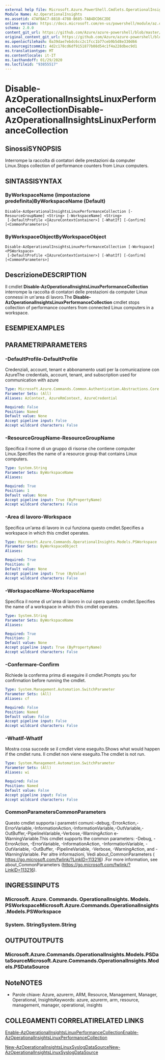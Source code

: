 ```yaml
---
external help file: Microsoft.Azure.PowerShell.Cmdlets.OperationalInsights.dll-Help.xml
Module Name: Az.OperationalInsights
ms.assetid: 47AFBAC7-8818-4788-B685-7AB4DCD6C2DE
online version: https://docs.microsoft.com/en-us/powershell/module/az.operationalinsights/disable-azoperationalinsightslinuxperformancecollection
schema: 2.0.0
content_git_url: https://github.com/Azure/azure-powershell/blob/master/src/OperationalInsights/OperationalInsights/help/Disable-AzOperationalInsightsLinuxPerformanceCollection.md
original_content_git_url: https://github.com/Azure/azure-powershell/blob/master/src/OperationalInsights/OperationalInsights/help/Disable-AzOperationalInsightsLinuxPerformanceCollection.md
ms.openlocfilehash: 0a39dae7ebdc6cc2c1fcc1b77ceb9b5d8e330d66
ms.sourcegitcommit: 4d2c178cd6df9151877b08d54c1f4a228dbec9d1
ms.translationtype: MT
ms.contentlocale: it-IT
ms.lasthandoff: 01/29/2020
ms.locfileid: "93855517"
---
```

# <span data-ttu-id="a2da0-101">Disable-AzOperationalInsightsLinuxPerformanceCollection</span><span class="sxs-lookup"><span data-stu-id="a2da0-101">Disable-AzOperationalInsightsLinuxPerformanceCollection</span></span>

## <span data-ttu-id="a2da0-102">Sinossi</span><span class="sxs-lookup"><span data-stu-id="a2da0-102">SYNOPSIS</span></span>
<span data-ttu-id="a2da0-103">Interrompe la raccolta di contatori delle prestazioni da computer Linux.</span><span class="sxs-lookup"><span data-stu-id="a2da0-103">Stops collection of performance counters from Linux computers.</span></span>

## <span data-ttu-id="a2da0-104">SINTASSI</span><span class="sxs-lookup"><span data-stu-id="a2da0-104">SYNTAX</span></span>

### <span data-ttu-id="a2da0-105">ByWorkspaceName (impostazione predefinita)</span><span class="sxs-lookup"><span data-stu-id="a2da0-105">ByWorkspaceName (Default)</span></span>
```
Disable-AzOperationalInsightsLinuxPerformanceCollection [-ResourceGroupName] <String> [-WorkspaceName] <String>
 [-DefaultProfile <IAzureContextContainer>] [-WhatIf] [-Confirm] [<CommonParameters>]
```

### <span data-ttu-id="a2da0-106">ByWorkspaceObject</span><span class="sxs-lookup"><span data-stu-id="a2da0-106">ByWorkspaceObject</span></span>
```
Disable-AzOperationalInsightsLinuxPerformanceCollection [-Workspace] <PSWorkspace>
 [-DefaultProfile <IAzureContextContainer>] [-WhatIf] [-Confirm] [<CommonParameters>]
```

## <span data-ttu-id="a2da0-107">Descrizione</span><span class="sxs-lookup"><span data-stu-id="a2da0-107">DESCRIPTION</span></span>
<span data-ttu-id="a2da0-108">Il cmdlet **Disable-AzOperationalInsightsLinuxPerformanceCollection** interrompe la raccolta di contatori delle prestazioni da computer Linux connessi in un'area di lavoro.</span><span class="sxs-lookup"><span data-stu-id="a2da0-108">The **Disable-AzOperationalInsightsLinuxPerformanceCollection** cmdlet stops collection of performance counters from connected Linux computers in a workspace.</span></span>

## <span data-ttu-id="a2da0-109">ESEMPI</span><span class="sxs-lookup"><span data-stu-id="a2da0-109">EXAMPLES</span></span>

## <span data-ttu-id="a2da0-110">PARAMETRI</span><span class="sxs-lookup"><span data-stu-id="a2da0-110">PARAMETERS</span></span>

### <span data-ttu-id="a2da0-111">-DefaultProfile</span><span class="sxs-lookup"><span data-stu-id="a2da0-111">-DefaultProfile</span></span>
<span data-ttu-id="a2da0-112">Credenziali, account, tenant e abbonamento usati per la comunicazione con Azure</span><span class="sxs-lookup"><span data-stu-id="a2da0-112">The credentials, account, tenant, and subscription used for communication with azure</span></span>

```yaml
Type: Microsoft.Azure.Commands.Common.Authentication.Abstractions.Core.IAzureContextContainer
Parameter Sets: (All)
Aliases: AzContext, AzureRmContext, AzureCredential

Required: False
Position: Named
Default value: None
Accept pipeline input: False
Accept wildcard characters: False
```

### <span data-ttu-id="a2da0-113">-ResourceGroupName</span><span class="sxs-lookup"><span data-stu-id="a2da0-113">-ResourceGroupName</span></span>
<span data-ttu-id="a2da0-114">Specifica il nome di un gruppo di risorse che contiene computer Linux.</span><span class="sxs-lookup"><span data-stu-id="a2da0-114">Specifies the name of a resource group that contains Linux computers.</span></span>

```yaml
Type: System.String
Parameter Sets: ByWorkspaceName
Aliases:

Required: True
Position: 1
Default value: None
Accept pipeline input: True (ByPropertyName)
Accept wildcard characters: False
```

### <span data-ttu-id="a2da0-115">-Area di lavoro</span><span class="sxs-lookup"><span data-stu-id="a2da0-115">-Workspace</span></span>
<span data-ttu-id="a2da0-116">Specifica un'area di lavoro in cui funziona questo cmdlet.</span><span class="sxs-lookup"><span data-stu-id="a2da0-116">Specifies a workspace in which this cmdlet operates.</span></span>

```yaml
Type: Microsoft.Azure.Commands.OperationalInsights.Models.PSWorkspace
Parameter Sets: ByWorkspaceObject
Aliases:

Required: True
Position: 0
Default value: None
Accept pipeline input: True (ByValue)
Accept wildcard characters: False
```

### <span data-ttu-id="a2da0-117">-WorkspaceName</span><span class="sxs-lookup"><span data-stu-id="a2da0-117">-WorkspaceName</span></span>
<span data-ttu-id="a2da0-118">Specifica il nome di un'area di lavoro in cui opera questo cmdlet.</span><span class="sxs-lookup"><span data-stu-id="a2da0-118">Specifies the name of a workspace in which this cmdlet operates.</span></span>

```yaml
Type: System.String
Parameter Sets: ByWorkspaceName
Aliases:

Required: True
Position: 2
Default value: None
Accept pipeline input: True (ByPropertyName)
Accept wildcard characters: False
```

### <span data-ttu-id="a2da0-119">-Confermare</span><span class="sxs-lookup"><span data-stu-id="a2da0-119">-Confirm</span></span>
<span data-ttu-id="a2da0-120">Richiede la conferma prima di eseguire il cmdlet.</span><span class="sxs-lookup"><span data-stu-id="a2da0-120">Prompts you for confirmation before running the cmdlet.</span></span>

```yaml
Type: System.Management.Automation.SwitchParameter
Parameter Sets: (All)
Aliases: cf

Required: False
Position: Named
Default value: False
Accept pipeline input: False
Accept wildcard characters: False
```

### <span data-ttu-id="a2da0-121">-WhatIf</span><span class="sxs-lookup"><span data-stu-id="a2da0-121">-WhatIf</span></span>
<span data-ttu-id="a2da0-122">Mostra cosa succede se il cmdlet viene eseguito.</span><span class="sxs-lookup"><span data-stu-id="a2da0-122">Shows what would happen if the cmdlet runs.</span></span>
<span data-ttu-id="a2da0-123">Il cmdlet non viene eseguito.</span><span class="sxs-lookup"><span data-stu-id="a2da0-123">The cmdlet is not run.</span></span>

```yaml
Type: System.Management.Automation.SwitchParameter
Parameter Sets: (All)
Aliases: wi

Required: False
Position: Named
Default value: False
Accept pipeline input: False
Accept wildcard characters: False
```

### <span data-ttu-id="a2da0-124">CommonParameters</span><span class="sxs-lookup"><span data-stu-id="a2da0-124">CommonParameters</span></span>
<span data-ttu-id="a2da0-125">Questo cmdlet supporta i parametri comuni:-debug,-ErrorAction,-ErrorVariable,-InformationAction,-InformationVariable,-OutVariable,-OutBuffer,-PipelineVariable,-Verbose,-WarningAction e-WarningVariable.</span><span class="sxs-lookup"><span data-stu-id="a2da0-125">This cmdlet supports the common parameters: -Debug, -ErrorAction, -ErrorVariable, -InformationAction, -InformationVariable, -OutVariable, -OutBuffer, -PipelineVariable, -Verbose, -WarningAction, and -WarningVariable.</span></span> <span data-ttu-id="a2da0-126">Per altre informazioni, Vedi about_CommonParameters ( https://go.microsoft.com/fwlink/?LinkID=113216) .</span><span class="sxs-lookup"><span data-stu-id="a2da0-126">For more information, see about_CommonParameters (https://go.microsoft.com/fwlink/?LinkID=113216).</span></span>

## <span data-ttu-id="a2da0-127">INGRESSI</span><span class="sxs-lookup"><span data-stu-id="a2da0-127">INPUTS</span></span>

### <span data-ttu-id="a2da0-128">Microsoft. Azure. Commands. OperationalInsights. Models. PSWorkspace</span><span class="sxs-lookup"><span data-stu-id="a2da0-128">Microsoft.Azure.Commands.OperationalInsights.Models.PSWorkspace</span></span>

### <span data-ttu-id="a2da0-129">System. String</span><span class="sxs-lookup"><span data-stu-id="a2da0-129">System.String</span></span>

## <span data-ttu-id="a2da0-130">OUTPUT</span><span class="sxs-lookup"><span data-stu-id="a2da0-130">OUTPUTS</span></span>

### <span data-ttu-id="a2da0-131">Microsoft.Azure.Commands.OperationalInsights.Models.PSDataSource</span><span class="sxs-lookup"><span data-stu-id="a2da0-131">Microsoft.Azure.Commands.OperationalInsights.Models.PSDataSource</span></span>

## <span data-ttu-id="a2da0-132">Note</span><span class="sxs-lookup"><span data-stu-id="a2da0-132">NOTES</span></span>
* <span data-ttu-id="a2da0-133">Parole chiave: Azure, azurerm, ARM, Resource, Management, Manager, Operational, Insights</span><span class="sxs-lookup"><span data-stu-id="a2da0-133">Keywords: azure, azurerm, arm, resource, management, manager, operational, insights</span></span>

## <span data-ttu-id="a2da0-134">COLLEGAMENTI CORRELATI</span><span class="sxs-lookup"><span data-stu-id="a2da0-134">RELATED LINKS</span></span>

[<span data-ttu-id="a2da0-135">Enable-AzOperationalInsightsLinuxPerformanceCollection</span><span class="sxs-lookup"><span data-stu-id="a2da0-135">Enable-AzOperationalInsightsLinuxPerformanceCollection</span></span>](./Enable-AzOperationalInsightsLinuxPerformanceCollection.md)

[<span data-ttu-id="a2da0-136">New-AzOperationalInsightsLinuxSyslogDataSource</span><span class="sxs-lookup"><span data-stu-id="a2da0-136">New-AzOperationalInsightsLinuxSyslogDataSource</span></span>](./New-AzOperationalInsightsLinuxSyslogDataSource.md)


